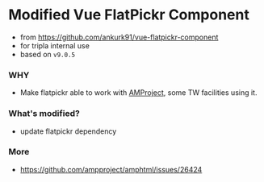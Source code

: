 # Modified Vue FlatPickr Component
* from https://github.com/ankurk91/vue-flatpickr-component
* for tripla internal use
* based on `v9.0.5`

### WHY
* Make flatpickr able to work with [AMProject](https://amp.dev/), some TW facilities using it.

### What's modified?
* update flatpickr dependency

### More
* https://github.com/ampproject/amphtml/issues/26424
